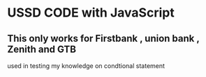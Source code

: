 # USSD CODE with JavaScript
## This only works for Firstbank , union bank , Zenith and GTB
used in testing my knowledge on condtional statement 